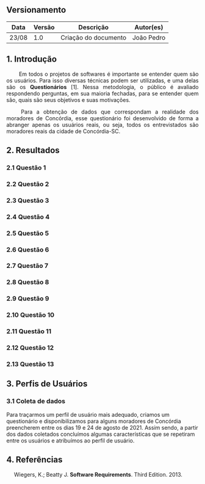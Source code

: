 ## Versionamento
|Data|Versão|Descrição|Autor(es)
|--|--|--|--|
|23/08|1.0|Criação do documento|João Pedro|

## 1. Introdução
<p align = "justify"> &emsp;&emsp; Em todos o projetos de softwares é importante se entender quem são os usuários. Para isso diversas técnicas podem ser utilizadas, e uma delas são os <b>Questionários</b> [1]. Nessa metodologia, o público é avaliado respondendo perguntas, em sua maioria fechadas, para se entender quem são, quais são seus objetivos e suas motivações.</p>
<p align = "justify"> &emsp;&emsp; Para a obtenção de dados que correspondam a realidade dos moradores de Concórdia, esse questionário foi desenvolvido de forma a abranger apenas os usuários reais, ou seja, todos os entrevistados são moradores reais da cidade de Concórdia-SC.</p>

## 2. Resultados
### 2.1 Questão 1
### 2.2 Questão 2
### 2.3 Questão 3
### 2.4 Questão 4
### 2.5 Questão 5
### 2.6 Questão 6
### 2.7 Questão 7
### 2.8 Questão 8
### 2.9 Questão 9
### 2.10 Questão 10
### 2.11 Questão 11
### 2.12 Questão 12
### 2.13 Questão 13

## 3. Perfis de Usuários

### 3.1 Coleta de dados

Para traçarmos um perfil de usuário mais adequado, criamos um questionário e disponibilizamos para alguns moradores de Concórdia preencherem entre os dias 19 e 24 de agosto de 2021. Assim sendo, a partir dos dados coletados concluímos algumas características que se repetiram entre os usuários e atribuímos ao perfil de usuário.


## 4. Referências
<p style="text-align: justify; text-indent: 20px">Wiegers, K.; Beatty J. <b>Software Requirements</b>. Third Edition. 2013.</p>
